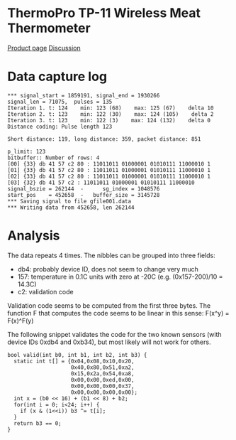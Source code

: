 ThermoPro TP-11 Wireless Meat Thermometer
=========================================
[Product page](https://itronicsmall.com/products/thermopro-tp-11)
[Discussion](https://groups.google.com/d/msg/rtl_433/KgKEs6rg9u0/kxeF0Ym1AQAJ)

Data capture log
================

	*** signal_start = 1859191, signal_end = 1930266
	signal_len = 71075,  pulses = 135
	Iteration 1. t: 124    min: 123 (68)    max: 125 (67)    delta 10
	Iteration 2. t: 123    min: 122 (30)    max: 124 (105)    delta 2
	Iteration 3. t: 123    min: 122 (3)    max: 124 (132)    delta 0
	Distance coding: Pulse length 123
	
	Short distance: 119, long distance: 359, packet distance: 851
	
	p_limit: 123
	bitbuffer:: Number of rows: 4 
	[00] {33} db 41 57 c2 80 : 11011011 01000001 01010111 11000010 1
	[01] {33} db 41 57 c2 80 : 11011011 01000001 01010111 11000010 1
	[02] {33} db 41 57 c2 80 : 11011011 01000001 01010111 11000010 1
	[03] {32} db 41 57 c2 : 11011011 01000001 01010111 11000010 
	signal_bszie = 262144  -      sg_index = 1048576
	start_pos    = 452658  -   buffer_size = 3145728
	*** Saving signal to file gfile001.data
	*** Writing data from 452658, len 262144

Analysis
========

The data repeats 4 times. The nibbles can be grouped into three fields:

* db4: probably device ID, does not seem to change very much
* 157: temperature in 0.1C units with zero at -20C (e.g. (0x157-200)/10 = 14.3C)
* c2:  validation code

Validation code seems to be computed from the first three bytes. The function F
that computes the code seems to be linear in this sense: F(x^y) = F(x)^F(y)

The following snippet validates the code for the two known sensors (with
device IDs 0xdb4 and 0xb34), but most likely will not work for others.

	bool valid(int b0, int b1, int b2, int b3) {
	  static int t[] = {0x04,0x08,0x10,0x20,
	                    0x40,0x80,0x51,0xa2,
	                    0x15,0x2a,0x54,0xa8,
	                    0x00,0x00,0xed,0x00,
	                    0x00,0x00,0x00,0x37,
	                    0x00,0x00,0x00,0x00};
	  int x = (b0 << 16) + (b1 << 8) + b2;
	  for(int i = 0; i<24; i++) {
	    if (x & (1<<i)) b3 ^= t[i];
	  }
	  return b3 == 0;
	}
